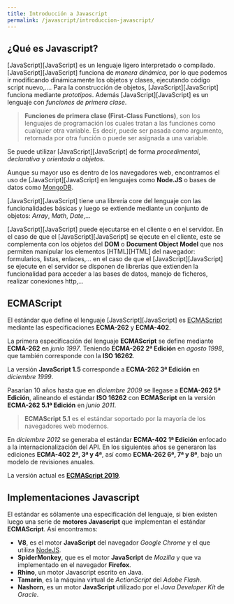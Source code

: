 ```yaml
---
title: Introducción a Javascript
permalink: /javascript/introduccion-javascript/
---
```


## ¿Qué es Javascript?
[JavaScript][JavaScript] es un lenguaje ligero interpretado o compilado. [JavaScript][JavaScript] funciona de *manera dinámica*, por lo que podemos ir modificando dinámicamente los objetos y clases, ejecutando código script nuevo,.... Para la construcción de objetos, [JavaScript][JavaScript] funciona mediante *prototipos*. Además [JavaScript][JavaScript] es un lenguaje con *funciones de primera clase*.

> **Funciones de primera clase (First-Class Functions)**, son los lenguajes de programación los cuales tratan a las funciones como cualquier otra variable. Es decir, puede ser pasada como argumento, retornada por otra función o puede ser asignada a una variable.

Se puede utilizar [JavaScript][JavaScript] de forma *procedimental*, *declarativa* y  *orientada a objetos*.

Aunque su mayor uso es dentro de los navegadores web, encontramos el uso de [JavaScript][JavaScript] en lenguajes como **Node.JS** o bases de datos como [MongoDB][MongoDB].

[JavaScript][JavaScript] tiene una librería core del lenguaje con las funcionalidades básicas y luego se extiende mediante un conjunto de objetos: *Array*, *Math*, *Date*,...


[JavaScript][JavaScript] puede ejecutarse en el cliente o en el servidor. En el caso de que el [JavaScript][JavaScript] se ejecute en el cliente, este se complementa con los objetos del **DOM** o **Document Object Model** que nos permiten manipular los elementos [HTML][HTML] del navegador: formularios, listas, enlaces,... en el caso de que el [JavaScript][JavaScript] se ejecute en el servidor se disponen de librerías que extienden la funcionalidad para acceder a las bases de datos, manejo de ficheros, realizar conexiones http,...


## ECMAScript
El estándar que define el lenguaje [JavaScript][JavaScript] es [ECMAScript][ECMAScript] mediante las especificaciones **ECMA-262** y **ECMA-402**.

La primera especificación del lenguaje **ECMAScript** se define mediante **ECMA-262** en *junio 1997*. Teniendo **ECMA-262 2ª Edición** en *agosto 1998*, que también corresponde con la **ISO 16262**.

La versión **JavaScript 1.5** corresponde a **ECMA-262 3ª Edición** en *diciembre 1999*.

Pasarían 10 años hasta que en *diciembre 2009* se llegase a **ECMA-262 5ª Edición**, alineando el estándar **ISO 16262** con **ECMAScript** en la versión **ECMA-262 5.1ª Edición** en *junio 2011*.

> **ECMAScript 5.1** es el estándar soportado por la mayoría de los navegadores web modernos.

En *diciembre 2012* se generaba el estándar **ECMA-402 1ª Edición** enfocado a la internacionalización del API. En los siguientes años se generaron las ediciones **ECMA-402 2ª, 3ª y 4ª**, así como **ECMA-262 6ª, 7ª y 8ª**, bajo un modelo de revisiones anuales.

La versión actual es [**ECMAScript 2019**](https://tc39.github.io/ecma262/).

## Implementaciones Javascript
El estándar es sólamente una especificación del lenguaje, si bien existen luego una serie de **motores Javascript** que implementan el estándar **ECMAScript**. Así encontramos:

* **V8**, es el motor **JavaScript** del navegador *Google Chrome* y el que utiliza [NodeJS][NodeJS].
* **SpiderMonkey**, que es el motor **JavaScript** de *Mozilla* y que va implementado en el navegador **Firefox**.
* **Rhino**, un motor Javascript escrito en Java.
* **Tamarin**, es la máquina virtual de *ActionScript* del *Adobe Flash*.
* **Nashorn**, es un motor **JavaScript** utilizado por el *Java Developer Kit* de  *Oracle*.




[MongoDB]: {{site.url}}/mongodb
[ECMAScript]: https://www.ecma-international.org/memento/tc39.htm
[NodeJS]: {{site.url}}/nodejs
